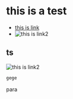 # this is a test


- [this is link](something.md)
- ![this is link2](something.jpg)

## ts

![this is link2](something.jpg)

```html
gege

```

<p>para</p>

<!--  -->
<!-- This is comment 

commmmment
-->
